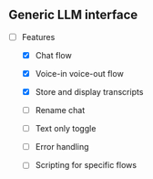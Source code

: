 ## Generic LLM interface

- [ ] Features

  - [x] Chat flow
  - [x] Voice-in voice-out flow
  - [x] Store and display transcripts
  - [ ] Rename chat
  - [ ] Text only toggle
  - [ ] Error handling


  - [ ] Scripting for specific flows